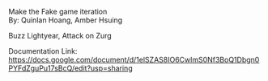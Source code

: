 Make the Fake game iteration\
By: Quinlan Hoang, Amber Hsuing

Buzz Lightyear, Attack on Zurg

Documentation Link: https://docs.google.com/document/d/1elSZAS8IO6CwlmS0Nf3BoQ1Dbgn0PYFdZguPu17sBcQ/edit?usp=sharing
